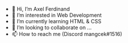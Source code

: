 - 👋 Hi, I’m Axel Ferdinand
- 👀 I’m interested in Web Development
- 🌱 I’m currently learning HTML & CSS
- 💞️ I’m looking to collaborate on ...
- 📫 How to reach me (Discord mangcek#1516)

<!---
Mangcek/Mangcek is a ✨ special ✨ repository because its `README.md` (this file) appears on your GitHub profile.
You can click the Preview link to take a look at your changes.
--->
